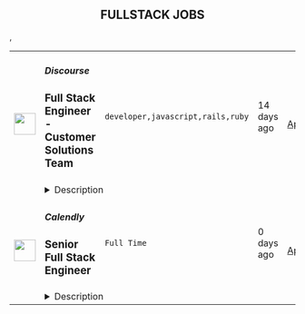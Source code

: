 <div align="center"><h2>FULLSTACK JOBS</h2></div><table><tr>
                <td width="100" height="100" rowspan="2">
                    <img src="https://remotive.com/job/1224255/logo" width="38px" height="auto">
                </td>
                <td width="300">
                    <h5>Discourse</h5>
                    <h3>Full Stack Engineer - Customer Solutions Team</h3>
                </td>
                <td width="300">
                    <code>developer,javascript,rails,ruby</code>
                </td>
                <td width="200">
                <text>14 days ago</text>
                </td>
                <td width="100" rowspan="2">
                <a href="https://remotive.com/remote-jobs/software-dev/full-stack-engineer-customer-solutions-team-1224255" align="right" target="_blank">Apply</a>
                </td>
            </tr>
            <tr>
                <td colspan="3">
                <details><summary>Description</summary>
                <div class="h5"><em>Salary dependent on location and experience</em></div>
<p class="h1"> </p>
<p class="h1"><!--block-->About the job</p>
<p>You will work closely with some of Discourse’s largest clients to help them with their extensive customizations. You will also be contributing to Discourse’s core product and official plugins.</p>
<p><!--block--><br>Responsibilities include:<br><br></p>
<ul>
<li><!--block-->Communicate daily with clients and work with them to agree on work priorities</li>
<li><!--block-->Implement and document client features</li>
<li><!--block-->Discuss and decide with internal Discourse teams whether features are appropriate in core, or in client plugins</li>
<li><!--block-->Maintain client-specific features against latest core versions</li>
<li><!--block-->Highlight new critical core features to high-profile clients</li>
<li><!--block-->Schedule and deploy patches and upgrades</li>
</ul>
<p><!--block--><br><strong>About you</strong></p>
<p><!--block--></p>
<ul>
<li>You are an experienced full stack developer who has an interest in proposing and providing direct solutions to aid in customer success. You have excellent written and verbal communication skills and are comfortable working in a fully remote team.</li>
<li>You should be excited about customizing open-source solutions to fit a customer’s requirements.</li>
<li>You have Ruby, Rails and JavaScript experience; Discourse applicants usually complete a paid trial project prior to joining the team.</li>
<li>You should be kind to your co-workers. We believe in a welcoming workplace where people from different backgrounds and cultures work together to create something great.</li>
</ul>
<p> </p>
<p><!--block--><br><strong>About us</strong><br><br></p>
<p>There are many benefits to working at Discourse including a flexible work schedule, 5 weeks of holiday per year, funding for a co-working space, and more! <a href="https://www.discourse.org/team#benefits" rel="nofollow">Learn more</a>.<br><br></p>
<p><!--block--><br><strong>How to Apply</strong></p>
<p><!--block--><br>Please send a detailed cover letter along with your resume to <a href="mailto:jobs+wwr@discourse.org" rel="nofollow">jobs+wwr@discourse.org</a><br><br></p>
<!--block-->
<p><br><br></p>
<img src="https://remotive.com/job/track/1224255/blank.gif?source=public_api" alt=""/>
                </details>
                </td>
            </tr>,<tr>
                <td width="100" height="100" rowspan="2">
                    <img src="https://freshremote.work/media/company/logo/22/09/Calendly.jpg" width="38px" height="auto">
                </td>
                <td width="300">
                    <h5>Calendly</h5>
                    <h3>Senior Full Stack Engineer</h3>
                </td>
                <td width="300">
                    <code>Full Time</code>
                </td>
                <td width="200">
                <text>0 days ago</text>
                </td>
                <td width="100" rowspan="2">
                <a href="https://freshremote.work/J119087/" align="right" target="_blank">Apply</a>
                </td>
            </tr>
            <tr>
                <td colspan="3">
                <details><summary>Description</summary>
                What is Calendly?
Calendly takes the work out of scheduling so our customers have more time to work on what’s really important. Our software is used by millions of people worldwide—with hundreds more signing up every day. To maintain this exciting gr …
<p><strong>What is Calendly?</strong></p>
<p>Calendly takes the work out of scheduling so our customers have more time to work on what’s really important. Our software is used by millions of people worldwide—with hundreds more signing up every day. To maintain this exciting growth, we’re looking for top talent to join our team and help shape the future of our product. <br/><br/><strong>Why join Calendly’s Engineering team?<br/></strong></p>
<p>As a Full Stack Engineer at Calendly, you will have the opportunity to help us build and cultivate a product used by millions worldwide. Each member of the team has the ability to impact all aspects of the development process from ideation, design, delivery, maintenance, and operations. In this role, you can expect to work autonomously and troubleshoot independently, as well as pair program and work with cross-functional teams with the priority of creating a great experience for our customers.</p>
<p>Calendly is built using a service-oriented architecture and an automated continuous delivery system in order to efficiently deliver our product solutions. The successful individual will write well tested software and grow into a full stack specialist. You will learn to be comfortable working in multiple technologies such as <strong>Elasticsearch, Google Cloud Platform, Kubernetes, Ruby on Rails, React, PostgreSQL, Redis, and more.</strong> </p>
<p>Our ideal candidate has experience with one or more technologies in a SaaS company, but also with agile methodologies and web development. Top candidates are clear communicators who are highly self-motivated; eager to collaborate, exchange knowledge, apply new skills and pitch in for whatever the team needs to ship new code.</p>
<p>When you join Calendly, you get the opportunity to deliver on a product used by millions, known for its best-in-class quality. Help us continue to deliver critical features to our users with excellence.</p>
<p><strong>What are some of the high impact opportunities you’ll tackle? </strong></p>
<ul>
<li>Build amazing features for millions of Calendly users</li>
<li>Actively engage with quality assurance about implementation and testing strategy</li>
<li>Collaborate with the support team on customer issues</li>
<li>Review implementation plans and pull requests from other engineers </li>
<li>Advocate strong foundations in technical architecture while maintaining high velocity</li>
<li>Write thorough tests for new functionality</li>
<li>Participate in stand-ups, design reviews, story-writing and retrospectives<br/></li>
</ul>
<p><strong>This opportunity is for you if you have/are:</strong></p>
<ul>
<li>7+ years of Software Development experience at a SaaS or technology company</li>
<li>Deep proficiency with web application development</li>
<li>Experience with test driven development and pair programming</li>
<li>Experience in modern JavaScript application frameworks (React, Angular, Backbone, Ember, etc)</li>
<li>Drive to craft clean, reliable and highly maintainable code</li>
<li>Experience working with a team using Agile methodologies and Scrum</li>
<li><strong>Authorized to work lawfully in the United States of America as Calendly does not engage in immigration sponsorship at this time<br/></strong></li>
</ul>
<p><strong>Bonus if you have experience with: </strong></p>
<ul>
<li>Ruby on Rails </li>
<li>Heroku Hosting Platform</li>
<li>Working with build systems (Buildkite, Jenkins, TravisCI, etc.)</li>
<li>Working with remote teams</li>
<li>Knowledge of Rspec</li>
<li>Capybara<br/></li>
</ul>
<p><em>If you are an individual with a disability and would like to request a reasonable accommodation as part of the application or recruiting process, please contact us at </em><a><em>recruiting@calendly.com</em></a><em>. </em></p>
<p><em>Calendly is registered as an employer in many, but not all, states. If you are not located in or able to work from a state where Calendly is registered, you will not be eligible for employment.</em></p>
                </details>
                </td>
            </tr></table>
